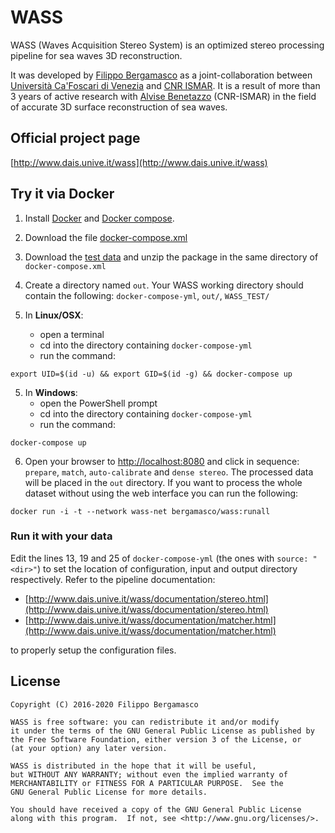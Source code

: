 # WASS

WASS (Waves Acquisition Stereo System) is an optimized stereo processing pipeline for sea waves 3D reconstruction.


It was developed by [Filippo Bergamasco](http://www.dsi.unive.it/~bergamasco/) as a joint-collaboration between [Università Ca'Foscari di Venezia](http://www.unive.it) and [CNR ISMAR](http://www.ismar.cnr.it). It is a result of more than 3 years of active research with [Alvise Benetazzo](http://www.ismar.cnr.it/people/benetazzo-alvise) (CNR-ISMAR) in the field of accurate 3D surface reconstruction of sea waves.


## Official project page

[http://www.dais.unive.it/wass](http://www.dais.unive.it/wass)


## Try it via Docker

1. Install [Docker](https://www.docker.com/products/docker-desktop) and [Docker compose](https://docs.docker.com/compose/).
2. Download the file [docker-compose.xml](https://raw.githubusercontent.com/fbergama/wass/Docker/docker-compose.yml)
3. Download the [test data](http://www.dais.unive.it/wass/WASS_TEST_docker.zip) and unzip the package in the same directory of `docker-compose.xml`
4. Create a directory named `out`. Your WASS working directory should contain the following: `docker-compose-yml`, `out/`, `WASS_TEST/`

5. In **Linux/OSX**:
    - open a terminal
    - cd into the directory containing `docker-compose-yml`
    - run the command: 
```
export UID=$(id -u) && export GID=$(id -g) && docker-compose up
```

5. In **Windows**: 
    - open the PowerShell prompt
    - cd into the directory containing `docker-compose-yml`
    - run the command:
```
docker-compose up
```

6. Open your browser to [http://localhost:8080](http://localhost:8080) and click in sequence: `prepare`,  `match`, `auto-calibrate` and `dense stereo`. The processed data will be placed in the `out` directory. If you want to process the whole dataset without using the web interface you can run the following:

```
docker run -i -t --network wass-net bergamasco/wass:runall
```



### Run it with your data

Edit the lines 13, 19 and 25 of `docker-compose-yml` (the ones with `source: "<dir>"`) to set the location of configuration, input and output directory respectively. Refer to the pipeline documentation:
- [http://www.dais.unive.it/wass/documentation/stereo.html](http://www.dais.unive.it/wass/documentation/stereo.html)
- [http://www.dais.unive.it/wass/documentation/matcher.html](http://www.dais.unive.it/wass/documentation/matcher.html)

to properly setup the configuration files.

## License

```
Copyright (C) 2016-2020 Filippo Bergamasco 

WASS is free software: you can redistribute it and/or modify
it under the terms of the GNU General Public License as published by
the Free Software Foundation, either version 3 of the License, or
(at your option) any later version.

WASS is distributed in the hope that it will be useful,
but WITHOUT ANY WARRANTY; without even the implied warranty of
MERCHANTABILITY or FITNESS FOR A PARTICULAR PURPOSE.  See the
GNU General Public License for more details.

You should have received a copy of the GNU General Public License
along with this program.  If not, see <http://www.gnu.org/licenses/>.
```



